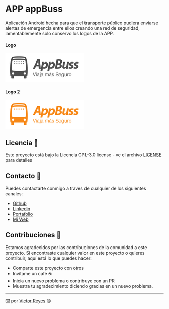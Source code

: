 # APP appBuss
Aplicación Android hecha para que el transporte público pudiera enviarse alertas de emergencia entre ellos creando una red de seguridad, lamentablemente solo conservo los logos de la APP.

#### Logo
<img src='https://raw.githubusercontent.com/tenshi98/Trabajo_Imagenes/main/APP%20AppBuss/src/appbuss logo.png' />

#### Logo 2
<img src='https://raw.githubusercontent.com/tenshi98/Trabajo_Imagenes/main/APP%20AppBuss/src/appbuss logo2.png' />

## Licencia 📄
Este proyecto está bajo la Licencia GPL-3.0 license - ve el archivo [LICENSE](LICENSE) para detalles

## Contacto 📖
Puedes contactarte conmigo a traves de cualquier de los siguientes canales:
- [Github](https://github.com/tenshi98)
- [Linkedin](https://www.linkedin.com/in/victor-reyes-galvez/)
- [Portafolio](https://tenshi98.github.io/portafolio/)
- [Mi Web](https://web.digitalcreations.cl/)

## Contribuciones 🎁
Estamos agradecidos por las contribuciones de la comunidad a este proyecto. Si encontraste cualquier valor en este proyecto o quieres contribuir, aquí está lo que puedes hacer:

- Comparte este proyecto con otros
- Invítame un café ☕
- Inicia un nuevo problema o contribuye con un PR
- Muestra tu agradecimiento diciendo gracias en un nuevo problema.

---

⌨️ por [Victor Reyes](https://github.com/tenshi98) 😊